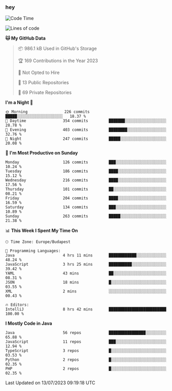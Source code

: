 ### hey

<!--START_SECTION:waka-->
![Code Time](http://img.shields.io/badge/Code%20Time-930%20hrs%2036%20mins-blue)

![Lines of code](https://img.shields.io/badge/From%20Hello%20World%20I%27ve%20Written-990.9%20thousand%20lines%20of%20code-blue)

**🐱 My GitHub Data** 

> 📦 986.1 kB Used in GitHub's Storage 
 > 
> 🏆 169 Contributions in the Year 2023
 > 
> 🚫 Not Opted to Hire
 > 
> 📜 13 Public Repositories 
 > 
> 🔑 69 Private Repositories 
 > 
**I'm a Night 🦉** 

```text
🌞 Morning                226 commits         █████░░░░░░░░░░░░░░░░░░░░   18.37 % 
🌆 Daytime                354 commits         ███████░░░░░░░░░░░░░░░░░░   28.78 % 
🌃 Evening                403 commits         ████████░░░░░░░░░░░░░░░░░   32.76 % 
🌙 Night                  247 commits         █████░░░░░░░░░░░░░░░░░░░░   20.08 % 
```
📅 **I'm Most Productive on Sunday** 

```text
Monday                   126 commits         ███░░░░░░░░░░░░░░░░░░░░░░   10.24 % 
Tuesday                  186 commits         ████░░░░░░░░░░░░░░░░░░░░░   15.12 % 
Wednesday                216 commits         ████░░░░░░░░░░░░░░░░░░░░░   17.56 % 
Thursday                 101 commits         ██░░░░░░░░░░░░░░░░░░░░░░░   08.21 % 
Friday                   204 commits         ████░░░░░░░░░░░░░░░░░░░░░   16.59 % 
Saturday                 134 commits         ███░░░░░░░░░░░░░░░░░░░░░░   10.89 % 
Sunday                   263 commits         █████░░░░░░░░░░░░░░░░░░░░   21.38 % 
```


📊 **This Week I Spent My Time On** 

```text
🕑︎ Time Zone: Europe/Budapest

💬 Programming Languages: 
Java                     4 hrs 11 mins       ████████████░░░░░░░░░░░░░   48.24 % 
JavaScript               3 hrs 25 mins       ██████████░░░░░░░░░░░░░░░   39.42 % 
YAML                     43 mins             ██░░░░░░░░░░░░░░░░░░░░░░░   08.31 % 
JSON                     18 mins             █░░░░░░░░░░░░░░░░░░░░░░░░   03.55 % 
XML                      2 mins              ░░░░░░░░░░░░░░░░░░░░░░░░░   00.43 % 

🔥 Editors: 
IntelliJ                 8 hrs 42 mins       █████████████████████████   100.00 % 
```

**I Mostly Code in Java** 

```text
Java                     56 repos            ████████████████░░░░░░░░░   65.88 % 
JavaScript               11 repos            ███░░░░░░░░░░░░░░░░░░░░░░   12.94 % 
TypeScript               3 repos             █░░░░░░░░░░░░░░░░░░░░░░░░   03.53 % 
Python                   2 repos             █░░░░░░░░░░░░░░░░░░░░░░░░   02.35 % 
PHP                      2 repos             █░░░░░░░░░░░░░░░░░░░░░░░░   02.35 % 
```




 Last Updated on 13/07/2023 09:19:18 UTC
<!--END_SECTION:waka-->
